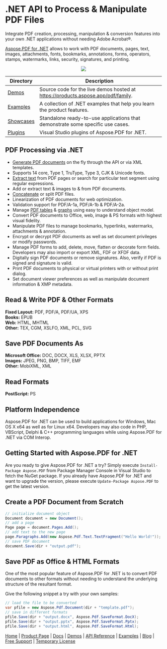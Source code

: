 # .NET API to Process & Manipulate PDF Files

Integrate PDF creation, processing, manipulation & conversion features into your own .NET applications without needing Adobe Acrobat®. 

[Aspose.PDF for .NET](https://products.aspose.com/pdf/net) allows to work with PDF documents, pages, text, images, attachments, fonts, bookmarks, annotations, forms, operators, stamps, watermarks, links, security, signatures, and printing.
<p align="center">

  <a title="Download complete Aspose.PDF for .NET source code" href="https://github.com/aspose-pdf/Aspose.PDF-for-.NET/archive/master.zip">
	<img src="https://raw.github.com/AsposeExamples/java-examples-dashboard/master/images/downloadZip-Button-Large.png" />
  </a>
</p>

Directory | Description
--------- | -----------
[Demos](Demos)  | Source code for the live demos hosted at https://products.aspose.app/pdf/family.
[Examples](Examples)  | A collection of .NET examples that help you learn the product features.
[Showcases](Showcases)  | Standalone ready-to-use applications that demonstrate some specific use cases.
[Plugins](Plugins)  | Visual Studio plugins of Aspose.PDF for .NET.


## PDF Processing via .NET

- [Generate PDF documents](https://docs.aspose.com/pdf/net/create-document/) on the fly through the API or via XML templates.
- Supports 14 core, Type 1, TruType, Type 3, CJK & Unicode fonts.
- [Extract text](https://docs.aspose.com/pdf/net/extract-text-from-pdf/) from PDF pages or search for particular text segment using regular expressions.
- Add or extract text & images to & from PDF documents.
- [Concatenate](https://docs.aspose.com/pdf/net/concatenate-pdf-files/) or split PDF files.
- Linearization of PDF documents for web optimization.
- Validation support for PDF/A-1a, PDF/A-1b & PDF/A-2a.
- Manage [PDF tables](https://docs.aspose.com/pdf/net/working-with-tables/) & [graphs](https://docs.aspose.com/pdf/net/working-with-graphs/) using easy to understand object model.
- Convert PDF documents to Office, web, image & PS formats with highest visual fidelity.
- Manipulate PDF files to manage bookmarks, hyperlinks, watermarks, attachments & annotation.
- Encrypt or decrypt PDF documents as well as set document privileges or modify passwords.
- Manage PDF forms to add, delete, move, flatten or decorate form fields. Developers may also import or export XML, FDF or XFDF data.
- Digitally sign PDF documents or remove signatures. Also, verify if PDF is signed and signature is valid.
- Print PDF documents to physical or virtual printers with or without print dialog.
- Set document viewer preferences as well as manipulate document information & XMP metadata.

## Read & Write PDF & Other Formats

**Fixed Layout:** PDF, PDF/A, PDF/UA, XPS\
**Books:** EPUB\
**Web:** HTML, MHTML\
**Other:** TEX, CGM, XSLFO, XML, PCL, SVG

## Save PDF Documents As

**Microsoft Office:** DOC, DOCX, XLS, XLSX, PPTX\
**Images:** JPEG, PNG, BMP, TIFF, EMF\
**Other:** MobiXML, XML

## Read Formats

**PostScript:** PS

## Platform Independence

Aspose.PDF for .NET can be used to build applications for Windows, Mac OS X x64 as well as for Linux x64. Developers may also code in PHP, VBScript, Delphi & C++ programming languages while using Aspose.PDF for .NET via COM Interop.

## Getting Started with Aspose.PDF for .NET

Are you ready to give Aspose.PDF for .NET a try? Simply execute `Install-Package Aspose.PDF` from Package Manager Console in Visual Studio to fetch the NuGet package. If you already have Aspose.PDF for .NET and want to upgrade the version, please execute `Update-Package Aspose.PDF` to get the latest version.

## Create a PDF Document from Scratch

```csharp
// initialize document object
Document document = new Document();
// add a page
Page page = document.Pages.Add();
// add text to the new page
page.Paragraphs.Add(new Aspose.Pdf.Text.TextFragment("Hello World!"));
// save PDF document
document.Save(dir + "output.pdf");
```

## Save PDF as Office & HTML Formats

One of the most popular feature of Aspose.PDF for .NET is to convert PDF documents to other formats without needing to understand the underlying structure of the resultant format.

Give the following snippet a try with your own samples:

```csharp
// load the file to be converted
var pfile = new Aspose.Pdf.Document(dir + "template.pdf");
// save in different formats
pfile.Save(dir + "output.docx", Aspose.Pdf.SaveFormat.DocX);
pfile.Save(dir + "output.pptx", Aspose.Pdf.SaveFormat.Pptx);
pfile.Save(dir + "output.html", Aspose.Pdf.SaveFormat.Html);
```

[Home](https://www.aspose.com/) | [Product Page](https://products.aspose.com/pdf/net) | [Docs](https://docs.aspose.com/pdf/net/) | [Demos](https://products.aspose.app/pdf/family) | [API Reference](https://apireference.aspose.com/pdf/net) | [Examples](https://github.com/aspose-pdf/Aspose.Pdf-for-.NET) | [Blog](https://blog.aspose.com/category/pdf/) | [Free Support](https://forum.aspose.com/c/pdf) |  [Temporary License](https://purchase.aspose.com/temporary-license)
